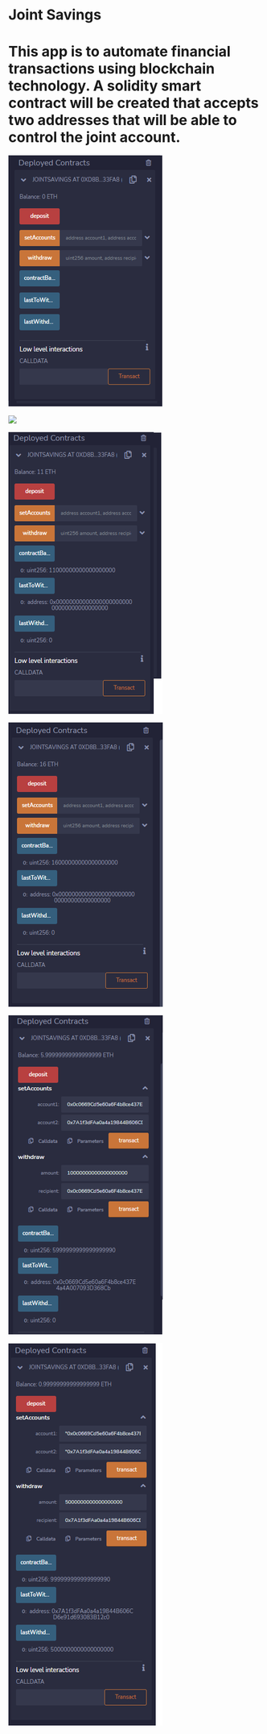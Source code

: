 # Joint Savings

# This app is to automate financial transactions using blockchain technology. A solidity smart contract will be created that accepts two addresses that will be able to control the joint account.



![](./Images/zero-Balance.png)

![](./Images/Deposit_1_Eth_as_Wei.png)

![](./Images/Deposit_10_Eth_as_Wei.png)

![](./Images/Deposit_15_Eth.png)

![](./Images/WDL_10_Eth.png)

![](./Images/WDL_5_Eth.png)
